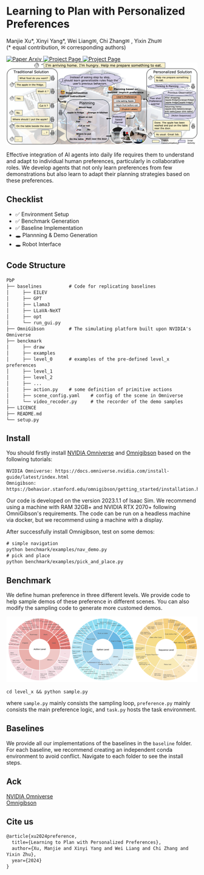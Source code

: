 # Learning to Plan with Personalized Preferences

Manjie Xu*, Xinyi Yang*, Wei Liang✉, Chi Zhang✉ , Yixin Zhu✉  
(* equal contribution, ✉ corresponding authors)  

<a href='https://arxiv.org/abs/2407.07464'>
  <img src='https://img.shields.io/badge/Paper-Arxiv-green?style=plastic&logo=arXiv&logoColor=green' alt='Paper Arxiv'>
</a>
<a href='https://sites.google.com/view/personalized-planning/home'>
  <img src='https://img.shields.io/badge/Project-Page-blue?style=plastic&logo=Google%20chrome&logoColor=blue' alt='Project Page'>
</a> 
<a href='https://player.vimeo.com/video/1052700883?h=dfd0c7152d'>
  <img src='https://img.shields.io/badge/Project-Demo-red?style=plastic&logo=Youtube&logoColor=red' alt='Project Page'>
</a>

<div align=center>
  <img src=./assets/PbP-intro.png />
</div>

Effective integration of AI agents into daily life requires them to understand and adapt to individual human preferences, particularly in collaborative roles. We develop agents that not only learn preferences from few demonstrations but also learn to adapt their planning strategies based on these preferences.

## Checklist
- ✅ Environment Setup
- ✅ Benchmark Generation
- ✅ Baseline Implementation
- 🕳️ Plannning & Demo Generation
- 🕳️ Robot Interface

## Code Structure

```
PbP
├── baselines          # Code for replicating baselines
│     ├── EILEV     
│     ├── GPT      
│     ├── Llama3        
│     ├── LLaVA-NeXT  
│     ├── opt
│     └── run_gui.py
├── OmniGibson         # The simulating platform built upon NVIDIA's Omniverse
├── benckmark
│     ├── draw  
│     ├── examples      
│     ├── level_0      # examples of the pre-defined level_x preferences
│     ├── level_1  
│     ├── level_2
│     ├── ...  
│     ├── action.py    # some definition of primitive actions
│     ├── scene_config.yaml    # config of the scene in Omniverse
│     └── video_recoder.py     # the recorder of the demo samples
├── LICENCE
├── README.md
└── setup.py
```
## Install

You should firstly install [NVIDIA Omniverse](https://www.nvidia.com/en-us/omniverse/) and [Omnigibson](https://github.com/StanfordVL/OmniGibson) based on the following tutorials:
```
NVIDIA Omniverse: https://docs.omniverse.nvidia.com/install-guide/latest/index.html  
Omnigibson: https://behavior.stanford.edu/omnigibson/getting_started/installation.html
```
Our code is developed on the version 2023.1.1 of Isaac Sim. We recommend using a machine with RAM 32GB+ and NVIDIA RTX 2070+ following OmniGibson's requirements. The code can be run on a headless machine via docker, but we recommend using a machine with a display.

After successfully install Omnigibson, test on some demos:
```
# simple navigation
python benchmark/examples/nav_demo.py
# pick and place
python benchmark/examples/pick_and_place.py
```

## Benchmark
We define human preference in three different levels. We provide code to help sample demos of these preference in different scenes. You can also modify the sampling code to generate more customed demos. 
<div align=center>
  <img src=./assets/preferences.png />
</div>

```
cd level_x && python sample.py
```

where `sample.py` mainly consists the sampling loop, `preference.py` mainly consists the main preference logic, and `task.py` hosts the task environment.

## Baselines
We provide all our implementations of the baselines in the `baseline` folder. For each baseline, we recommend creating an independent conda environment to avoid conflict. Navigate to each folder to see the install steps.

## Ack
[NVIDIA Omniverse](https://www.nvidia.com/en-us/omniverse/)  
[Omnigibson](https://github.com/StanfordVL/OmniGibson)

## Cite us
```
@article{xu2024preference,
  title={Learning to Plan with Personalized Preferences},
  author={Xu, Manjie and Xinyi Yang and Wei Liang and Chi Zhang and Yixin Zhu},
  year={2024}
}
```
